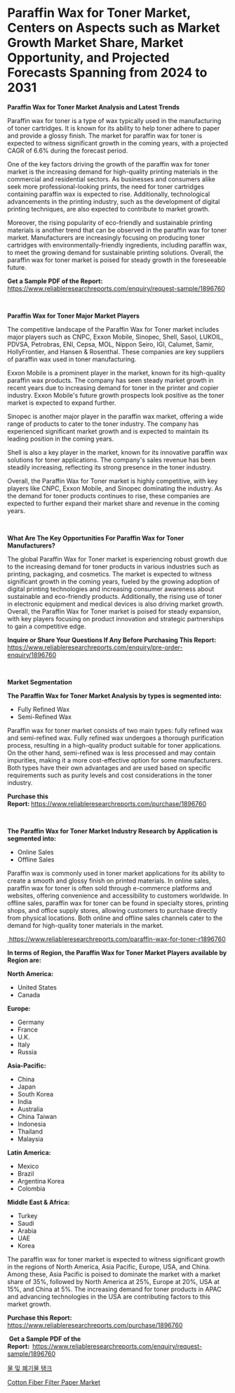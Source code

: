 <p><h1>Paraffin Wax for Toner Market, Centers on Aspects such as Market Growth Market Share, Market Opportunity, and Projected Forecasts Spanning from 2024 to 2031</h1></p><p><strong>Paraffin Wax for Toner Market Analysis and Latest Trends</strong></p>
<p><p>Paraffin wax for toner is a type of wax typically used in the manufacturing of toner cartridges. It is known for its ability to help toner adhere to paper and provide a glossy finish. The market for paraffin wax for toner is expected to witness significant growth in the coming years, with a projected CAGR of 6.6% during the forecast period.</p><p>One of the key factors driving the growth of the paraffin wax for toner market is the increasing demand for high-quality printing materials in the commercial and residential sectors. As businesses and consumers alike seek more professional-looking prints, the need for toner cartridges containing paraffin wax is expected to rise. Additionally, technological advancements in the printing industry, such as the development of digital printing techniques, are also expected to contribute to market growth.</p><p>Moreover, the rising popularity of eco-friendly and sustainable printing materials is another trend that can be observed in the paraffin wax for toner market. Manufacturers are increasingly focusing on producing toner cartridges with environmentally-friendly ingredients, including paraffin wax, to meet the growing demand for sustainable printing solutions. Overall, the paraffin wax for toner market is poised for steady growth in the foreseeable future.</p></p>
<p><strong>Get a Sample PDF of the Report:&nbsp;</strong> <a href="https://www.reliableresearchreports.com/enquiry/request-sample/1896760">https://www.reliableresearchreports.com/enquiry/request-sample/1896760</a></p>
<p>&nbsp;</p>
<p><strong>Paraffin Wax for Toner Major Market Players</strong></p>
<p><p>The competitive landscape of the Paraffin Wax for Toner market includes major players such as CNPC, Exxon Mobile, Sinopec, Shell, Sasol, LUKOIL, PDVSA, Petrobras, ENI, Cepsa, MOL, Nippon Seiro, IGI, Calumet, Samir, HollyFrontier, and Hansen & Rosenthal. These companies are key suppliers of paraffin wax used in toner manufacturing.</p><p>Exxon Mobile is a prominent player in the market, known for its high-quality paraffin wax products. The company has seen steady market growth in recent years due to increasing demand for toner in the printer and copier industry. Exxon Mobile's future growth prospects look positive as the toner market is expected to expand further.</p><p>Sinopec is another major player in the paraffin wax market, offering a wide range of products to cater to the toner industry. The company has experienced significant market growth and is expected to maintain its leading position in the coming years.</p><p>Shell is also a key player in the market, known for its innovative paraffin wax solutions for toner applications. The company's sales revenue has been steadily increasing, reflecting its strong presence in the toner industry.</p><p>Overall, the Paraffin Wax for Toner market is highly competitive, with key players like CNPC, Exxon Mobile, and Sinopec dominating the industry. As the demand for toner products continues to rise, these companies are expected to further expand their market share and revenue in the coming years.</p></p>
<p>&nbsp;</p>
<p><strong>What Are The Key Opportunities For Paraffin Wax for Toner Manufacturers?</strong></p>
<p><p>The global Paraffin Wax for Toner market is experiencing robust growth due to the increasing demand for toner products in various industries such as printing, packaging, and cosmetics. The market is expected to witness significant growth in the coming years, fueled by the growing adoption of digital printing technologies and increasing consumer awareness about sustainable and eco-friendly products. Additionally, the rising use of toner in electronic equipment and medical devices is also driving market growth. Overall, the Paraffin Wax for Toner market is poised for steady expansion, with key players focusing on product innovation and strategic partnerships to gain a competitive edge.</p></p>
<p><strong>Inquire or Share Your Questions If Any Before Purchasing This Report:</strong> <a href="https://www.reliableresearchreports.com/enquiry/pre-order-enquiry/1896760">https://www.reliableresearchreports.com/enquiry/pre-order-enquiry/1896760</a></p>
<p>&nbsp;</p>
<p><strong>Market Segmentation</strong></p>
<p><strong>The Paraffin Wax for Toner Market Analysis by types is segmented into:</strong></p>
<p><ul><li>Fully Refined Wax</li><li>Semi-Refined Wax</li></ul></p>
<p><p>Paraffin wax for toner market consists of two main types: fully refined wax and semi-refined wax. Fully refined wax undergoes a thorough purification process, resulting in a high-quality product suitable for toner applications. On the other hand, semi-refined wax is less processed and may contain impurities, making it a more cost-effective option for some manufacturers. Both types have their own advantages and are used based on specific requirements such as purity levels and cost considerations in the toner industry.</p></p>
<p><strong>Purchase this Report:&nbsp;</strong><a href="https://www.reliableresearchreports.com/purchase/1896760">https://www.reliableresearchreports.com/purchase/1896760</a></p>
<p>&nbsp;</p>
<p><strong>The Paraffin Wax for Toner Market Industry Research by Application is segmented into:</strong></p>
<p><ul><li>Online Sales</li><li>Offline Sales</li></ul></p>
<p><p>Paraffin wax is commonly used in toner market applications for its ability to create a smooth and glossy finish on printed materials. In online sales, paraffin wax for toner is often sold through e-commerce platforms and websites, offering convenience and accessibility to customers worldwide. In offline sales, paraffin wax for toner can be found in specialty stores, printing shops, and office supply stores, allowing customers to purchase directly from physical locations. Both online and offline sales channels cater to the demand for high-quality toner materials in the market.</p></p>
<p><a href="https://www.reliableresearchreports.com/paraffin-wax-for-toner-r1896760">&nbsp;https://www.reliableresearchreports.com/paraffin-wax-for-toner-r1896760</a></p>
<p><strong>In terms of Region, the Paraffin Wax for Toner Market Players available by Region are:</strong></p>
<p>
    <p> <strong> North America: </strong>
        <ul>
            <li>United States</li>
            <li>Canada</li>
        </ul>
        </p> 
    <p> <strong> Europe: </strong>
        <ul>
            <li>Germany</li>
            <li>France</li>
            <li>U.K.</li>
            <li>Italy</li>
            <li>Russia</li>
        </ul>
        </p> 
    <p> <strong> Asia-Pacific: </strong>
        <ul>
            <li>China</li>
            <li>Japan</li>
            <li>South Korea</li>
            <li>India</li>
            <li>Australia</li>
            <li>China Taiwan</li>
            <li>Indonesia</li>
            <li>Thailand</li>
            <li>Malaysia</li>
        </ul>
        </p> 
    <p> <strong> Latin America: </strong>
        <ul>
            <li>Mexico</li>
            <li>Brazil</li>
            <li>Argentina Korea</li>
            <li>Colombia</li>
        </ul>
        </p> 
    <p> <strong> Middle East & Africa: </strong>
        <ul>
            <li>Turkey</li>
            <li>Saudi</li>
            <li>Arabia</li>
            <li>UAE</li>
            <li>Korea</li>
        </ul>
    </p>
    </p>
<p><p>The paraffin wax for toner market is expected to witness significant growth in the regions of North America, Asia Pacific, Europe, USA, and China. Among these, Asia Pacific is poised to dominate the market with a market share of 35%, followed by North America at 25%, Europe at 20%, USA at 15%, and China at 5%. The increasing demand for toner products in APAC and advancing technologies in the USA are contributing factors to this market growth.</p></p>
<p><strong>Purchase this Report: </strong><a href="https://www.reliableresearchreports.com/purchase/1896760">https://www.reliableresearchreports.com/purchase/1896760</a></p>
<p>&nbsp;<strong>Get a Sample PDF of the Report:&nbsp;&nbsp;</strong><a href="https://www.reliableresearchreports.com/enquiry/request-sample/1896760">https://www.reliableresearchreports.com/enquiry/request-sample/1896760</a></p>
<p><strong></strong></p>
<p><p><a href="https://github.com/durgin521/Market-Research-Report-List-1/blob/main/9320273145211.md">물 및 폐기물 탱크</a></p><p><a href="https://github.com/sarohimweaach77/Market-Research-Report-List-1/blob/main/cotton-fiber-filter-paper-market.md">Cotton Fiber Filter Paper Market</a></p></p>